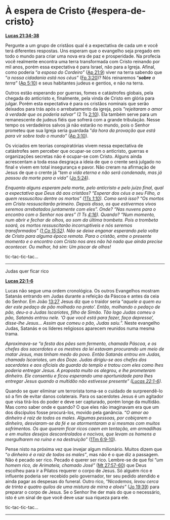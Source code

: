 # À espera de Cristo {#espera-de-cristo}

[**Lucas 21:34-38**](http://bibliaonline.com.br/acf/lc/21/34-38)

Pergunte a um grupo de cristãos qual é a expectativa de cada um e você terá diferentes respostas. Uns esperam que o evangelho seja pregado em todo o mundo para criar uma nova era de paz e prosperidade. Na profecia você realmente encontra uma terra transformada com Cristo reinando por mil anos, porém essa expectativa é para Israel, não para a Igreja. Afinal, como poderia “_a esposa do Cordeiro”_ ([Ap 21:9](http://bibliaonline.com.br/acf/ap/21/9)) viver na terra sabendo que “_a nossa cidadania está nos céus”_ ([Fp 3:20](http://bibliaonline.com.br/acf/fp/3/20))? Nós reinaremos “**_sobre_** _a terra”_ ([Ap 5:10](http://bibliaonline.com.br/acf/ap/5/10)) e seus habitantes judeus e gentios, e não na terra.

Outros estão esperando por guerras, fomes e catástrofes globais, pela chegada do anticristo e, finalmente, pela vinda de Cristo em glória para julgar. Porém esta expectativa é para os cristãos nominais que serão deixados para trás após o arrebatamento da igreja, pois “_rejeitaram o amor à verdade que os poderia salvar”_ (2 Ts [2:10](http://bibliaonline.com.br/acf/2ts/2/10)). Ela também serve para um remanescente de judeus fiéis que sofrerá com a grande tribulação. Nesse tempo os verdadeiros salvos já não estarão no mundo, pois o Senhor prometeu que sua Igreja seria guardada “_da hora da provação que está para vir sobre todo o mundo”_ ([Ap 3:10](http://bibliaonline.com.br/acf/ap/23/10)).

Os viciados em teorias conspiratórias vivem nessa expectativa de catástrofes sem perceber que ocupar-se com o anticristo, guerras e organizações secretas não é ocupar-se com Cristo. Alguns ainda acrescentam a toda essa desgraça a ideia de que o crente será julgado no final e vivem em total insegurança e pavor. Não creram na afirmação de Jesus de que o crente já “_tem a vida eterna e não será condenado, mas já passou da morte para a vida”_ ([Jo 5:24](http://bibliaonline.com.br/acf/jo/5/24)).

_Enquanto alguns esperam pela morte, pelo anticristo e pelo juízo final, qual a expectativa que Deus dá aos cristãos? “Esperar dos céus a seu Filho, a quem ressuscitou dentre os mortos” (_[_1Ts 1:10_](http://bibliaonline.com.br/acf/1ts/1/10)_). Como será isso? “Os mortos em Cristo ressuscitarão primeiro. Depois disso, os que estivermos vivos seremos arrebatados juntamente com eles”. Onde? “Nas nuvens para o encontro com o Senhor nos ares” (1 Ts_ [_4:16_](http://bibliaonline.com.br/acf/1ts/4/16)_). Quando? “Num momento, num abrir e fechar de olhos, ao som da última trombeta. Pois a trombeta soará, os mortos ressuscitarão incorruptíveis e nós seremos transformados” (_[_1 Co 15:52_](http://bibliaonline.com.br/acf/1co/15/52)_). Não se deixe enganar esperando pela volta de Cristo para alguma época remota. Para o cristão, entre o presente momento e o encontro com Cristo nos ares não há nada que ainda precise acontecer. Ou melhor, há sim: Um piscar de olhos!_

tic-tac-tic-tac...

*****

Judas quer ficar rico

[**Lucas 22:1-6**](http://bibliaonline.com.br/acf/lc/22/1-6)

Lucas não segue uma ordem cronológica. Os outros Evangelhos mostram Satanás entrando em Judas durante a refeição da Páscoa e antes da ceia do Senhor. Em João [13:27](http://bibliaonline.com.br/acf/jo/13/27) Jesus diz que o traidor seria “_aquele a quem eu der este pedaço de pão molhado no prato’. Então, molhando o pedaço de pão, deu-o a Judas Iscariotes, filho de Simão. Tão logo Judas comeu o pão, Satanás entrou nele. ‘O que você está para fazer, faça depressa’, disse-lhe Jesus... Assim que comeu o pão, Judas saiu.”._ Neste evangelho Judas, Satanás e os líderes religiosos aparecem reunidos numa mesma trama.

_Aproximava-se “a festa dos pães sem fermento, chamada Páscoa, e os chefes dos sacerdotes e os mestres da lei estavam procurando um meio de matar Jesus, mas tinham medo do povo. Então Satanás entrou em Judas, chamado Iscariotes, um dos Doze. Judas dirigiu-se aos chefes dos sacerdotes e aos oficiais da guarda do templo e tratou com eles como lhes poderia entregar Jesus. A proposta muito os alegrou, e lhe prometeram dinheiro. Ele consentiu e ficou esperando uma oportunidade para lhes entregar Jesus quando a multidão não estivesse presente” (_[_Lucas 22:1-6_](http://bibliaonline.com.br/acf/lc/22/1-6)_)._

Quando se quer eliminar um terrorista toma-se o cuidado de surpreendê-lo só a fim de evitar danos colaterais. Para os sacerdotes Jesus é um agitador que visa tirá-los do poder e deve ser capturado, porém longe da multidão. Mas como saber onde e quando? O que eles não imaginavam era que um dos discípulos fosse procurá-los, movido pela ganância. “_O amor ao dinheiro é raiz de todos os males. Algumas pessoas, por cobiçarem o dinheiro, desviaram-se da fé e se atormentaram a si mesmas com muitos sofrimentos. Os que querem ficar ricos caem em tentação, em armadilhas e em muitos desejos descontrolados e nocivos, que levam os homens a mergulharem na ruína e na destruição”_ ([1Tm 6:9-10](http://bibliaonline.com.br/acf/1tm/6/9-10)).

Pense nisto na próxima vez que invejar algum milionário. Muitos dizem que “_o dinheiro é a raiz de todos os males”_, mas não é o que diz a passagem. Não é pecado ser rico. Pecado é querer ser rico. Lembre-se de que foi “_um homem rico, de Arimateia, chamado José”_ ([Mt 27:57-60](http://bibliaonline.com.br/acf/mt/27/57-60)) que Deus escolheu para ir a Pilatos requerer o corpo de Jesus. Só alguém rico e influente poderia ser recebido pelo governador, ter seu pedido atendido e ainda pagar as despesas do funeral. Outro rico, “_Nicodemos, levou cerca de trinta e quatro quilos de uma mistura de mirra e aloés”_ ([Jo 19:39](http://bibliaonline.com.br/acf/jo/19/39)) para preparar o corpo de Jesus. Se o Senhor lhe der mais do que o necessário, isto é um sinal de que você deve usar sua riqueza para ele.

tic-tac-tic-tac...

*****